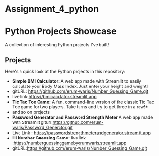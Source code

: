 ﻿# Assignment_4_python

# Python Projects Showcase

A collection of interesting Python projects I've built!

## Projects

Here's a quick look at the Python projects in this repository:

* **Simple BMI Calculator:** A web app made with Streamlit to easily calculate your Body Mass Index. Just enter your height and weight!
* gitURL: https://github.com/erum-waris/Number_Guessing_Game.git
* live link:https://bmicaculator.streamlit.app
* **Tic Tac Toe Game:** A fun, command-line version of the classic Tic Tac Toe game for two players. Take turns and try to get three in a row!*
* and so on projects
* **Password Generator and Password Strength Meter** A web app made with Streamlit giturl:https://github.com/erum-waris/Password_Generator.git
* Live Link : https://passwordstrengthmeterandgenerator.streamlit.app
* **Ui Number Guessing Game:** live link :https://numberguessinggamebyerumwaris.streamlit.app
* gitURL:https://github.com/erum-waris/Number_Guessing_Game.git
   
